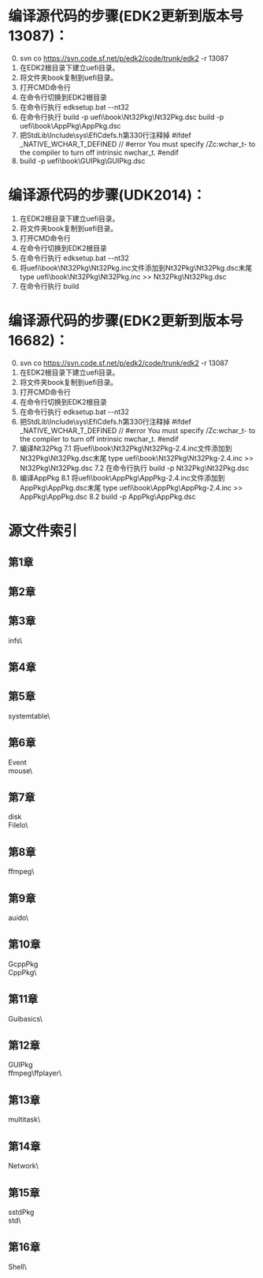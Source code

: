 # 编译源代码的步骤(EDK2更新到版本号13087)：
0. svn co https://svn.code.sf.net/p/edk2/code/trunk/edk2 -r 13087
1. 在EDK2根目录下建立uefi目录。
2. 将文件夹book复制到uefi目录。
3. 打开CMD命令行
4. 在命令行切换到EDK2根目录
5. 在命令行执行
    edksetup.bat --nt32
6. 在命令行执行
    build -p uefi\book\Nt32Pkg\Nt32Pkg.dsc
    build -p uefi\book\AppPkg\AppPkg.dsc
7. 把StdLib\Include\sys\EfiCdefs.h第330行注释掉
    #ifdef _NATIVE_WCHAR_T_DEFINED
    // #error You must specify /Zc:wchar_t- to the compiler to turn off intrinsic nwchar_t.
    #endif
8.  build -p uefi\book\GUIPkg\GUIPkg.dsc

# 编译源代码的步骤(UDK2014)：
1. 在EDK2根目录下建立uefi目录。
2. 将文件夹book复制到uefi目录。
3. 打开CMD命令行
4. 在命令行切换到EDK2根目录
5. 在命令行执行
    edksetup.bat --nt32
6. 将uefi\book\Nt32Pkg\Nt32Pkg.inc文件添加到Nt32Pkg\Nt32Pkg.dsc末尾
    type uefi\book\Nt32Pkg\Nt32Pkg.inc >> Nt32Pkg\Nt32Pkg.dsc
6. 在命令行执行
    build

# 编译源代码的步骤(EDK2更新到版本号16682)：
0. svn co https://svn.code.sf.net/p/edk2/code/trunk/edk2 -r 13087
1. 在EDK2根目录下建立uefi目录。
2. 将文件夹book复制到uefi目录。
3. 打开CMD命令行
4. 在命令行切换到EDK2根目录
5. 在命令行执行
    edksetup.bat --nt32
6. 把StdLib\Include\sys\EfiCdefs.h第330行注释掉
    #ifdef _NATIVE_WCHAR_T_DEFINED
    // #error You must specify /Zc:wchar_t- to the compiler to turn off intrinsic nwchar_t.
    #endif
7. 编译Nt32Pkg
   7.1 将uefi\book\Nt32Pkg\Nt32Pkg-2.4.inc文件添加到Nt32Pkg\Nt32Pkg.dsc末尾
       type uefi\book\Nt32Pkg\Nt32Pkg-2.4.inc >> Nt32Pkg\Nt32Pkg.dsc
   7.2 在命令行执行
       build -p Nt32Pkg\Nt32Pkg.dsc
8. 编译AppPkg
   8.1 将uefi\book\AppPkg\AppPkg-2.4.inc文件添加到AppPkg\AppPkg.dsc末尾
       type uefi\book\AppPkg\AppPkg-2.4.inc >> AppPkg\AppPkg.dsc
   8.2 build -p AppPkg\AppPkg.dsc


# 源文件索引
## 第1章
## 第2章
## 第3章
  infs\
## 第4章  
## 第5章
  systemtable\
## 第6章
  Event\
  mouse\
## 第7章
  disk\
  FileIo\
## 第8章
  ffmpeg\
## 第9章
  auido\
## 第10章
  GcppPkg\
  CppPkg\
## 第11章
  Guibasics\
## 第12章
  GUIPkg\
  ffmpeg\ffplayer\
## 第13章
  multitask\
## 第14章
  Network\
## 第15章
  sstdPkg\
  std\
## 第16章
  Shell\